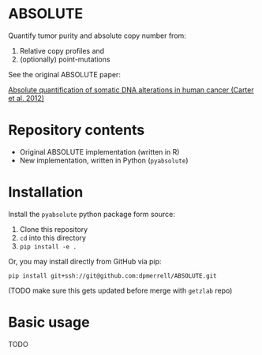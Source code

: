 # ABSOLUTE

Quantify tumor purity and absolute copy number from:
1. Relative copy profiles and
2. (optionally) point-mutations

See the original ABSOLUTE paper:

[Absolute quantification of somatic DNA alterations in human cancer (Carter et al. 2012)](https://doi.org/10.1038%2Fnbt.2203)

# Repository contents

* Original ABSOLUTE implementation (written in R)
* New implementation, written in Python (`pyabsolute`)

# Installation

Install the `pyabsolute` python package form source:

1. Clone this repository
2. `cd` into this directory
3. `pip install -e .`

Or, you may install directly from GitHub via pip:

`pip install git+ssh://git@github.com:dpmerrell/ABSOLUTE.git`

(TODO make sure this gets updated before merge with `getzlab` repo)

# Basic usage

TODO
